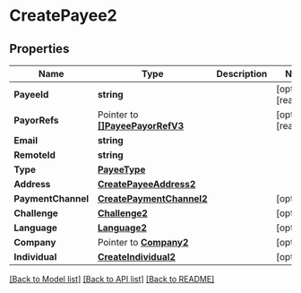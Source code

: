 # CreatePayee2

## Properties

Name | Type | Description | Notes
------------ | ------------- | ------------- | -------------
**PayeeId** | **string** |  | [optional] [readonly] 
**PayorRefs** | Pointer to [**[]PayeePayorRefV3**](PayeePayorRefV3.md) |  | [optional] [readonly] 
**Email** | **string** |  | 
**RemoteId** | **string** |  | 
**Type** | [**PayeeType**](PayeeType.md) |  | 
**Address** | [**CreatePayeeAddress2**](CreatePayeeAddress_2.md) |  | 
**PaymentChannel** | [**CreatePaymentChannel2**](CreatePaymentChannel_2.md) |  | [optional] 
**Challenge** | [**Challenge2**](Challenge_2.md) |  | [optional] 
**Language** | [**Language2**](Language_2.md) |  | [optional] 
**Company** | Pointer to [**Company2**](Company_2.md) |  | [optional] 
**Individual** | [**CreateIndividual2**](CreateIndividual_2.md) |  | [optional] 

[[Back to Model list]](../README.md#documentation-for-models) [[Back to API list]](../README.md#documentation-for-api-endpoints) [[Back to README]](../README.md)


